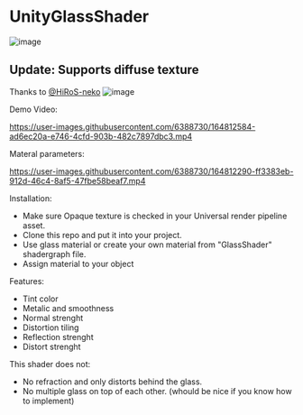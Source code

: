 # UnityGlassShader
![image](https://user-images.githubusercontent.com/6388730/164811036-e939eca4-5caa-416e-bf89-a6b8545ecf98.png)
## Update: Supports diffuse texture
Thanks to [@HiRoS-neko](https://github.com/HiRoS-neko)
![image](https://user-images.githubusercontent.com/6388730/201767206-c4a494f6-bb73-4b17-a951-5f7e8b013a12.png)

Demo Video:

https://user-images.githubusercontent.com/6388730/164812584-ad6ec20a-e746-4cfd-903b-482c7897dbc3.mp4

Materal parameters:

https://user-images.githubusercontent.com/6388730/164812290-ff3383eb-912d-46c4-8af5-47fbe58beaf7.mp4

Installation:
- Make sure Opaque texture is checked in your Universal render pipeline asset.
- Clone this repo and put it into your project.
- Use glass material or create your own material from "GlassShader" shadergraph file.
- Assign material to your object

Features:
- Tint color
- Metalic and smoothness
- Normal strenght
- Distortion tiling
- Reflection strenght
- Distort strenght

This shader does not: 
- No refraction and only distorts behind the glass.
- No multiple glass on top of each other. (whould be nice if you know how to implement)
